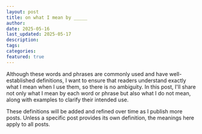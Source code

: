 ```yaml
---
layout: post
title: on what I mean by _____
author:
date: 2025-05-16
last_updated: 2025-05-17
description: 
tags:
categories:
featured: true
---
```


Although these words and phrases are commonly used and have well-established definitions, I want to ensure that readers understand exactly what I mean when I use them, so there is no ambiguity. In this post, I'll share not only what I mean by each word or phrase but also what I do not mean, along with examples to clarify their intended use. 

These definitions will be added and refined over time as I publish more posts. Unless a specific post provides its own definition, the meanings here apply to all posts. 
